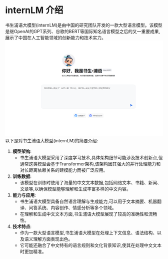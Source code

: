# internLM 介绍

书生浦语大模型(internLM)是由中国的研究团队开发的一款大型语言模型。该模型是继OpenAI的GPT系列、谷歌的BERT等国际知名语言模型之后的又一重要成果,展示了中国在人工智能领域的创新能力和技术实力。
![image](image/toolchain.png)
以下是对书生浦语大模型(internLM)的简要介绍:
1. **模型架构**:
   - 书生浦语大模型采用了深度学习技术,具体架构细节可能涉及技术创新点,但通常这类模型会基于Transformer架构,该架构因其强大的并行处理能力和对长距离依赖关系的建模能力而被广泛应用。
2. **训练数据**:
   - 该模型在训练时使用了海量的中文文本数据,包括网络文本、书籍、新闻、文章等,以确保模型能够理解和生成丰富多样的中文内容。
3. **能力与应用**:
   - 书生浦语大模型具备自然语言理解与生成能力,可以用于文本摘要、机器翻译、问答系统、内容创作、情感分析等多个领域。
   - 在理解和生成中文文本方面,书生浦语大模型展现了较高的准确性和流畅性。
4. **技术特点**:
   - 作为一款大型语言模型,书生浦语大模型在处理上下文信息、语法结构、以及语义理解方面表现出色。
   - 它可能还融合了中文特有的语言规则和文化背景知识,使其在处理中文文本时更加精准。
